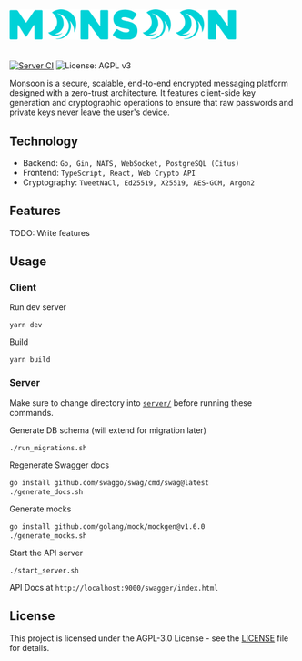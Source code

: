 <img src="./client/src/static/img/monsoon_logo.png"  width="400" style="margin-bottom: 20px">

[![Server CI](https://github.com/ahnaf-zamil/ws_rt_app/actions/workflows/server-ci.yml/badge.svg)](https://github.com/ahnaf-zamil/ws_rt_app/actions/workflows/server-ci.yml)
![License: AGPL v3](https://img.shields.io/badge/License-AGPL%20v3-blue.svg)

Monsoon is a secure, scalable, end-to-end encrypted messaging platform designed with a zero-trust architecture. It features client-side key generation and cryptographic operations to ensure that raw passwords and private keys never leave the user's device.

## Technology

- Backend: `Go, Gin, NATS, WebSocket, PostgreSQL (Citus)`
- Frontend: `TypeScript, React, Web Crypto API`
- Cryptography: `TweetNaCl, Ed25519, X25519, AES-GCM, Argon2`

## Features

TODO: Write features

## Usage

### Client

Run dev server

```
yarn dev
```

Build

```
yarn build
```

### Server


Make sure to change directory into [`server/`]("./server/") before running these commands.

Generate DB schema (will extend for migration later)

```
./run_migrations.sh
```

Regenerate Swagger docs

```
go install github.com/swaggo/swag/cmd/swag@latest
./generate_docs.sh
```

Generate mocks
```
go install github.com/golang/mock/mockgen@v1.6.0
./generate_mocks.sh
```

Start the API server
```
./start_server.sh
```

API Docs at `http://localhost:9000/swagger/index.html`

## License

This project is licensed under the AGPL-3.0 License - see the [LICENSE](./LICENSE) file for details.
